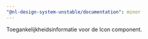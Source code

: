 ```yaml
---
"@nl-design-system-unstable/documentation": minor
---
```


Toegankelijkheidsinformatie voor de Icon component.
